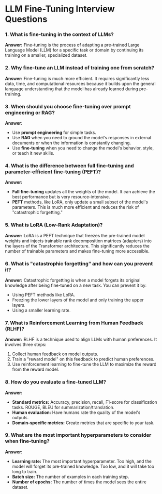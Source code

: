 # LLM Fine-Tuning Interview Questions

### 1. What is fine-tuning in the context of LLMs?
**Answer:** Fine-tuning is the process of adapting a pre-trained Large Language Model (LLM) for a specific task or domain by continuing its training on a smaller, specialized dataset.

### 2. Why fine-tune an LLM instead of training one from scratch?
**Answer:** Fine-tuning is much more efficient. It requires significantly less data, time, and computational resources because it builds upon the general language understanding that the model has already learned during pre-training.

### 3. When should you choose fine-tuning over prompt engineering or RAG?
**Answer:**
*   Use **prompt engineering** for simple tasks.
*   Use **RAG** when you need to ground the model's responses in external documents or when the information is constantly changing.
*   Use **fine-tuning** when you need to change the model's behavior, style, or teach it new skills.

### 4. What is the difference between full fine-tuning and parameter-efficient fine-tuning (PEFT)?
**Answer:**
*   **Full fine-tuning** updates all the weights of the model. It can achieve the best performance but is very resource-intensive.
*   **PEFT** methods, like LoRA, only update a small subset of the model's parameters. This is much more efficient and reduces the risk of "catastrophic forgetting."

### 5. What is LoRA (Low-Rank Adaptation)?
**Answer:** LoRA is a PEFT technique that freezes the pre-trained model weights and injects trainable rank decomposition matrices (adapters) into the layers of the Transformer architecture. This significantly reduces the number of trainable parameters and makes fine-tuning more accessible.

### 6. What is "catastrophic forgetting" and how can you prevent it?
**Answer:** Catastrophic forgetting is when a model forgets its original knowledge after being fine-tuned on a new task. You can prevent it by:
*   Using PEFT methods like LoRA.
*   Freezing the lower layers of the model and only training the upper layers.
*   Using a smaller learning rate.

### 7. What is Reinforcement Learning from Human Feedback (RLHF)?
**Answer:** RLHF is a technique used to align LLMs with human preferences. It involves three steps:
1.  Collect human feedback on model outputs.
2.  Train a "reward model" on this feedback to predict human preferences.
3.  Use reinforcement learning to fine-tune the LLM to maximize the reward from the reward model.

### 8. How do you evaluate a fine-tuned LLM?
**Answer:**
*   **Standard metrics:** Accuracy, precision, recall, F1-score for classification tasks. ROUGE, BLEU for summarization/translation.
*   **Human evaluation:** Have humans rate the quality of the model's outputs.
*   **Domain-specific metrics:** Create metrics that are specific to your task.

### 9. What are the most important hyperparameters to consider when fine-tuning?
**Answer:**
*   **Learning rate:** The most important hyperparameter. Too high, and the model will forget its pre-trained knowledge. Too low, and it will take too long to train.
*   **Batch size:** The number of examples in each training step.
*   **Number of epochs:** The number of times the model sees the entire dataset.
